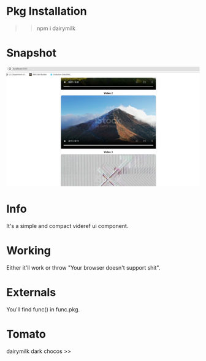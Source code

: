 # Pkg Installation
>>npm i dairymilk

# Snapshot
![](Snapshot.png)

# Info 
It's a simple and compact videref ui component.

# Working
Either it'll work or throw "Your browser doesn't support shit".

# Externals
You'll find func() in func.pkg.

# Tomato
dairymilk dark chocos >>
